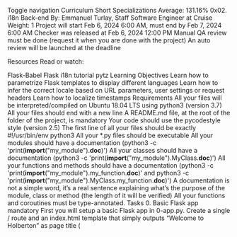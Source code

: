 Toggle navigation Curriculum Short Specializations Average: 131.16% 0x02. i18n Back-end By: Emmanuel Turlay, Staff Software Engineer at Cruise Weight: 1 Project will start Feb 6, 2024 6:00 AM, must end by Feb 7, 2024 6:00 AM Checker was released at Feb 6, 2024 12:00 PM Manual QA review must be done (request it when you are done with the project) An auto review will be launched at the deadline

Resources Read or watch:

Flask-Babel Flask i18n tutorial pytz Learning Objectives Learn how to parametrize Flask templates to display different languages Learn how to infer the correct locale based on URL parameters, user settings or request headers Learn how to localize timestamps Requirements All your files will be interpreted/compiled on Ubuntu 18.04 LTS using python3 (version 3.7) All your files should end with a new line A README.md file, at the root of the folder of the project, is mandatory Your code should use the pycodestyle style (version 2.5) The first line of all your files should be exactly #!/usr/bin/env python3 All your \*.py files should be executable All your modules should have a documentation (python3 -c 'print(**import**("my_module").**doc**)') All your classes should have a documentation (python3 -c 'print(**import**("my_module").MyClass.**doc**)') All your functions and methods should have a documentation (python3 -c 'print(**import**("my_module").my_function.**doc**)' and python3 -c 'print(**import**("my_module").MyClass.my_function.**doc**)') A documentation is not a simple word, it’s a real sentence explaining what’s the purpose of the module, class or method (the length of it will be verified) All your functions and coroutines must be type-annotated. Tasks 0. Basic Flask app mandatory First you will setup a basic Flask app in 0-app.py. Create a single / route and an index.html template that simply outputs “Welcome to Holberton” as page title (<title>) and “Hello world” as header (<h1>).

Repo:

GitHub repository: alx-backend Directory: 0x02-i18n File: 0-app.py, templates/0-index.html

1. Basic Babel setup mandatory Install the Babel Flask extension:

$ pip3 install flask_babel==2.0.0 Then instantiate the Babel object in your app. Store it in a module-level variable named babel.

In order to configure available languages in our app, you will create a Config class that has a LANGUAGES class attribute equal to ["en", "fr"].

Use Config to set Babel’s default locale ("en") and timezone ("UTC").

Use that class as config for your Flask app.

Repo:

GitHub repository: alx-backend Directory: 0x02-i18n File: 1-app.py, templates/1-index.html

2. Get locale from request mandatory Create a get_locale function with the babel.localeselector decorator. Use request.accept_languages to determine the best match with our supported languages.

Repo:

GitHub repository: alx-backend Directory: 0x02-i18n File: 2-app.py, templates/2-index.html

3. Parametrize templates mandatory Use the \_ or gettext function to parametrize your templates. Use the message IDs home_title and home_header.

Create a babel.cfg file containing

[python: **.py] [jinja2: **/templates/**.html] extensions=jinja2.ext.autoescape,jinja2.ext.with\_ Then initialize your translations with

$ pybabel extract -F babel.cfg -o messages.pot . and your two dictionaries with

$ pybabel init -i messages.pot -d translations -l en $ pybabel init -i messages.pot -d translations -l fr Then edit files translations/[en|fr]/LC_MESSAGES/messages.po to provide the correct value for each message ID for each language. Use the following translations:

msgid English French home_title "Welcome to Holberton" "Bienvenue chez Holberton" home_header "Hello world!" "Bonjour monde!" Then compile your dictionaries with

$ pybabel compile -d translations Reload the home page of your app and make sure that the correct messages show up.

Repo:

GitHub repository: alx-backend Directory: 0x02-i18n File: 3-app.py, babel.cfg, templates/3-index.html, translations/en/LC_MESSAGES/messages.po, translations/fr/LC_MESSAGES/messages.po, translations/en/LC_MESSAGES/messages.mo, translations/fr/LC_MESSAGES/messages.mo

4. Force locale with URL parameter mandatory In this task, you will implement a way to force a particular locale by passing the locale=fr parameter to your app’s URLs.

In your get_locale function, detect if the incoming request contains locale argument and ifs value is a supported locale, return it. If not or if the parameter is not present, resort to the previous default behavior.

Now you should be able to test different translations by visiting http://127.0.0.1:5000?locale=[fr|en].

Visiting http://127.0.0.1:5000/?locale=fr should display this level 1 heading:

Repo:

GitHub repository: alx-backend Directory: 0x02-i18n File: 4-app.py, templates/4-index.html

5. Mock logging in mandatory Creating a user login system is outside the scope of this project. To emulate a similar behavior, copy the following user table in 5-app.py.

users = { 1: {"name": "Balou", "locale": "fr", "timezone": "Europe/Paris"}, 2: {"name": "Beyonce", "locale": "en", "timezone": "US/Central"}, 3: {"name": "Spock", "locale": "kg", "timezone": "Vulcan"}, 4: {"name": "Teletubby", "locale": None, "timezone": "Europe/London"}, } This will mock a database user table. Logging in will be mocked by passing login_as URL parameter containing the user ID to log in as.

Define a get_user function that returns a user dictionary or None if the ID cannot be found or if login_as was not passed.

Define a before_request function and use the app.before_request decorator to make it be executed before all other functions. before_request should use get_user to find a user if any, and set it as a global on flask.g.user.

In your HTML template, if a user is logged in, in a paragraph tag, display a welcome message otherwise display a default message as shown in the table below.

msgid English French logged_in_as "You are logged in as %(username)s." "Vous êtes connecté en tant que %(username)s." not_logged_in "You are not logged in." "Vous n'êtes pas connecté." Visiting http://127.0.0.1:5000/ in your browser should display this:

Visiting http://127.0.0.1:5000/?login_as=2 in your browser should display this:

Repo:

GitHub repository: alx-backend Directory: 0x02-i18n File: 5-app.py, templates/5-index.html

6. Use user locale mandatory Change your get_locale function to use a user’s preferred local if it is supported.

The order of priority should be

Locale from URL parameters Locale from user settings Locale from request header Default locale Test by logging in as different users

Repo:

GitHub repository: alx-backend Directory: 0x02-i18n File: 6-app.py, templates/6-index.html

7. Infer appropriate time zone mandatory Define a get_timezone function and use the babel.timezoneselector decorator.

The logic should be the same as get_locale:

Find timezone parameter in URL parameters Find time zone from user settings Default to UTC Before returning a URL-provided or user time zone, you must validate that it is a valid time zone. To that, use pytz.timezone and catch the pytz.exceptions.UnknownTimeZoneError exception.

Repo:

GitHub repository: alx-backend Directory: 0x02-i18n File: 7-app.py, templates/7-index.html

Copyright © 2024 ALX, All rights reserved.
